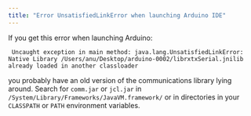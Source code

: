 ```yaml
---
title: "Error UnsatisfiedLinkError when launching Arduino IDE"
---
```


If you get this error when launching Arduino:

```
 Uncaught exception in main method: java.lang.UnsatisfiedLinkError: Native Library /Users/anu/Desktop/arduino-0002/librxtxSerial.jnilib already loaded in another classloader
```

you probably have an old version of the communications library lying around. Search for `comm.jar` or `jcl.jar` in `/System/Library/Frameworks/JavaVM.framework/` or in directories in your `CLASSPATH` or `PATH` environment variables.
